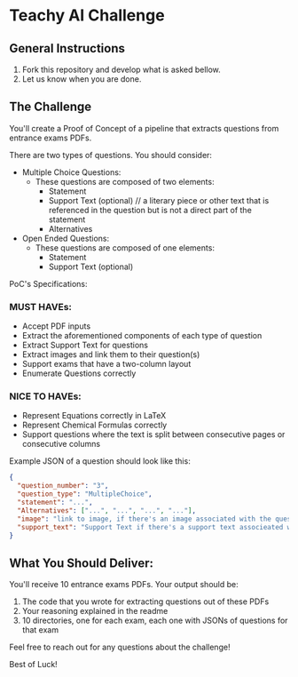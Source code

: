 # Teachy AI Challenge

## General Instructions

1. Fork this repository and develop what is asked bellow.
2. Let us know when you are done.

## The Challenge


You'll create a Proof of Concept of a pipeline that extracts questions from entrance exams PDFs.

There are two types of questions. You should consider:
- Multiple Choice Questions:
    - These questions are composed of two elements:
      - Statement
      - Support Text (optional) // a literary piece or other text that is referenced in the question but is not a direct part of the statement
      - Alternatives
- Open Ended Questions:
    - These questions are composed of one elements:
      - Statement
      - Support Text (optional)

PoC's Specifications:

### MUST HAVEs:
- Accept PDF inputs
- Extract the aforementioned components of each type of question
- Extract Support Text for questions
- Extract images and link them to their question(s) 
- Support exams that have a two-column layout
- Enumerate Questions correctly

### NICE TO HAVEs:
- Represent Equations correctly in LaTeX
- Represent Chemical Formulas correctly
- Support questions where the text is split between consecutive pages or consecutive columns

Example JSON of a question should look like this:

```json
{
  "question_number": "3",
  "question_type": "MultipleChoice",
  "statement": "...",
  "Alternatives": ["...", "...", "...", "..."],
  "image": "link to image, if there's an image associated with the question",
  "support_text": "Support Text if there's a support text associeated with the question"
}
```

## What You Should Deliver:

You'll receive 10 entrance exams PDFs. Your output should be:
1. The code that you wrote for extracting questions out of these PDFs
2. Your reasoning explained in the readme
3. 10 directories, one for each exam, each one with JSONs of questions for that exam

Feel free to reach out for any questions about the challenge!

Best of Luck!
